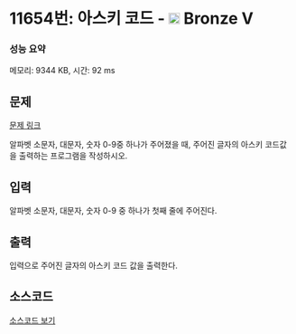 # 11654번: 아스키 코드 - <img src="https://static.solved.ac/tier_small/1.svg" style="height:20px" /> Bronze V

<!-- performance -->
### 성능 요약
메모리: 9344 KB, 시간: 92 ms
<!-- end -->

## 문제

[문제 링크](https://boj.kr/11654)


<p>알파벳 소문자, 대문자, 숫자 0-9중 하나가 주어졌을 때, 주어진 글자의 아스키 코드값을 출력하는 프로그램을 작성하시오.</p>



## 입력


<p>알파벳 소문자, 대문자, 숫자 0-9 중 하나가 첫째 줄에 주어진다.</p>



## 출력


<p>입력으로 주어진 글자의 아스키 코드 값을 출력한다.</p>



## 소스코드

[소스코드 보기](아스키%20코드.js)